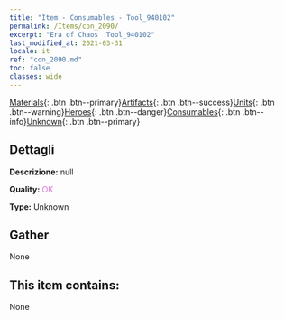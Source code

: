 ```yaml
---
title: "Item - Consumables - Tool_940102"
permalink: /Items/con_2090/
excerpt: "Era of Chaos  Tool_940102"
last_modified_at: 2021-03-31
locale: it
ref: "con_2090.md"
toc: false
classes: wide
---
```

 [Materials](/it/Items/){: .btn .btn--primary}[Artifacts](/it/Items/Artifacts/){: .btn .btn--success}[Units](/it/Items/Units/){: .btn .btn--warning}[Heroes](/it/Items/Heroes/){: .btn .btn--danger}[Consumables](/it/Items/Consumables/){: .btn .btn--info}[Unknown](/it/Items/Unknown/){: .btn .btn--primary}

## Dettagli
 **Descrizione:** null

 **Quality:** <span style="color: #DA70D6">OK</span>

 **Type:** Unknown

## Gather

  None

## This item contains:

  None

